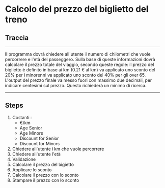 # Calcolo del prezzo del biglietto del treno

## Traccia

---

Il programma dovrà chiedere all'utente il numero di chilometri che vuole percorrere e l'età del passeggero.
Sulla base di queste informazioni dovrà calcolare il prezzo totale del viaggio, secondo queste regole:
il prezzo del biglietto è definito in base ai km (0.21 € al km)
va applicato uno sconto del 20% per i minorenni
va applicato uno sconto del 40% per gli over 65.
L'output del prezzo finale va messo fuori con massimo due decimali, per indicare centesimi sul prezzo. Questo richiederà un minimo di ricerca.

---

## Steps

1. Costanti :
   - €/km
   - Age Senior
   - Age Minors
   - Discount for Senior
   - Discount for Minors
2. Chiedere all'utente i km che vuole percorrere
3. Chiedere all'utente l'età
4. Validazione
5. Calcolare il prezzo del bigietto
6. Applicare lo sconto
7. Calcolare il prezzo con lo sconto
8. Stampare il prezzo con lo sconto
